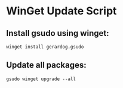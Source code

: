 # WinGet Update Script

## Install gsudo using winget:
`winget install gerardog.gsudo`

## Update all packages:
`gsudo winget upgrade --all`

